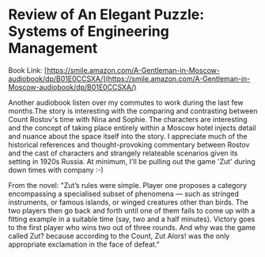 
# Review of An Elegant Puzzle: Systems of Engineering Management 
Book Link: [https://smile.amazon.com/A-Gentleman-in-Moscow-audiobook/dp/B01E0CCSXA/](https://smile.amazon.com/A-Gentleman-in-Moscow-audiobook/dp/B01E0CCSXA/)

Another audiobook listen over my commutes to work during the last few months.The story is interesting with the comparing and contrasting between Count Rostov's time with Nina and Sophie. The characters are interesting and the concept of taking place entirely within a Moscow hotel injects detail and nuance about the space itself into the story. I appreciate much of the historical references and thought-provoking commentary between Rostov and the cast of characters and strangely relateable scenarios given its setting in 1920s Russia. At minimum, I'll be pulling out the game 'Zut' during down times with company :-) 

From the novel: 
"Zut’s rules were simple. Player one proposes a category encompassing a specialised subset of phenomena — such as stringed instruments, or famous islands, or winged creatures other than birds. The two players then go back and forth until one of them fails to come up with a fitting example in a suitable time (say, two and a half minutes). Victory goes to the first player who wins two out of three rounds. And why was the game called Zut? because according to the Count, Zut Alors! was the only appropriate exclamation in the face of defeat."
